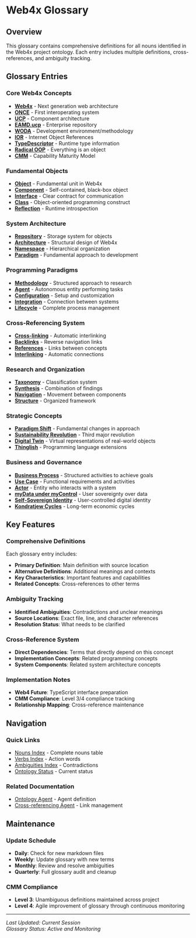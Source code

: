 # Web4x Glossary

## Overview
This glossary contains comprehensive definitions for all nouns identified in the Web4x project ontology. Each entry includes multiple definitions, cross-references, and ambiguity tracking.

## Glossary Entries

### Core Web4x Concepts
- **[Web4x](./Web4x.md)** - Next generation web architecture
- **[ONCE](./ONCE.md)** - First interoperating system
- **[UCP](./UCP.md)** - Component architecture
- **[EAMD.ucp](./EAMD.ucp.md)** - Enterprise repository
- **[WODA](./WODA.md)** - Development environment/methodology
- **[IOR](./IOR.md)** - Internet Object References
- **[TypeDescriptor](./TypeDescriptor.md)** - Runtime type information
- **[Radical OOP](./Radical-OOP.md)** - Everything is an object
- **[CMM](./CMM.md)** - Capability Maturity Model

### Fundamental Objects
- **[Object](./Object.md)** - Fundamental unit in Web4x
- **[Component](./Component.md)** - Self-contained, black-box object
- **[Interface](./Interface.md)** - Clear contract for communication
- **[Class](./Class.md)** - Object-oriented programming construct
- **[Reflection](./Reflection.md)** - Runtime introspection

### System Architecture
- **[Repository](./Repository.md)** - Storage system for objects
- **[Architecture](./Architecture.md)** - Structural design of Web4x
- **[Namespace](./Namespace.md)** - Hierarchical organization
- **[Paradigm](./Paradigm.md)** - Fundamental approach to development

### Programming Paradigms
- **[Methodology](./Methodology.md)** - Structured approach to research
- **[Agent](./Agent.md)** - Autonomous entity performing tasks
- **[Configuration](./Configuration.md)** - Setup and customization
- **[Integration](./Integration.md)** - Connection between systems
- **[Lifecycle](./Lifecycle.md)** - Complete process management

### Cross-Referencing System
- **[Cross-linking](./Cross-linking.md)** - Automatic interlinking
- **[Backlinks](./Backlinks.md)** - Reverse navigation links
- **[References](./References.md)** - Links between concepts
- **[Interlinking](./Interlinking.md)** - Automatic connections

### Research and Organization
- **[Taxonomy](./Taxonomy.md)** - Classification system
- **[Synthesis](./Synthesis.md)** - Combination of findings
- **[Navigation](./Navigation.md)** - Movement between components
- **[Structure](./Structure.md)** - Organized framework

### Strategic Concepts
- **[Paradigm Shift](./Paradigm-Shift.md)** - Fundamental changes in approach
- **[Sustainability Revolution](./Sustainability-Revolution.md)** - Third major revolution
- **[Digital Twin](./Digital-Twin.md)** - Virtual representations of real-world objects
- **[Thinglish](./Thinglish.md)** - Programming language extensions

### Business and Governance
- **[Business Process](./Business-Process.md)** - Structured activities to achieve goals
- **[Use Case](./Use-Case.md)** - Functional requirements and activities
- **[Actor](./Actor.md)** - Entity who interacts with a system
- **[myData under myControl](./myData-under-myControl.md)** - User sovereignty over data
- **[Self-Sovereign Identity](./Self-Sovereign-Identity.md)** - User-controlled digital identity
- **[Kondratjew Cycles](./Kondratjew-Cycles.md)** - Long-term economic cycles

## Key Features

### Comprehensive Definitions
Each glossary entry includes:
- **Primary Definition**: Main definition with source location
- **Alternative Definitions**: Additional meanings and contexts
- **Key Characteristics**: Important features and capabilities
- **Related Concepts**: Cross-references to other terms

### Ambiguity Tracking
- **Identified Ambiguities**: Contradictions and unclear meanings
- **Source Locations**: Exact file, line, and character references
- **Resolution Status**: What needs to be clarified

### Cross-Reference System
- **Direct Dependencies**: Terms that directly depend on this concept
- **Implementation Concepts**: Related programming concepts
- **System Components**: Related system architecture concepts

### Implementation Notes
- **Web4 Future**: TypeScript interface preparation
- **CMM Compliance**: Level 3/4 compliance tracking
- **Relationship Mapping**: Cross-reference maintenance

## Navigation

### Quick Links
- [Nouns Index](../../Ontology.md/nouns.index.md) - Complete nouns table
- [Verbs Index](../../Ontology.md/verbs.index.md) - Action words
- [Ambiguities Index](../../Ontology.md/ambiguities.index.md) - Contradictions
- [Ontology Status](../../Ontology.md/ontology.status.md) - Current status

### Related Documentation
- [Ontology Agent](../../Ontology.md/ontology.agent.md) - Agent definition
- [Cross-referencing Agent](../../Ontology.md/cross-referencing.agent.md) - Link management

## Maintenance

### Update Schedule
- **Daily**: Check for new markdown files
- **Weekly**: Update glossary with new terms
- **Monthly**: Review and resolve ambiguities
- **Quarterly**: Full glossary audit and cleanup

### CMM Compliance
- **Level 3**: Unambiguous definitions maintained across project
- **Level 4**: Agile improvement of glossary through continuous monitoring

---

*Last Updated: Current Session*  
*Glossary Status: Active and Monitoring*
